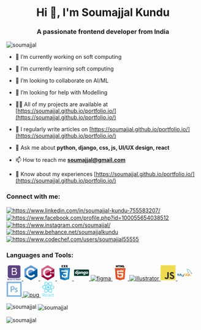 <h1 align="center">Hi 👋, I'm Soumajjal Kundu</h1>
<h3 align="center">A passionate frontend developer from India</h3>

<p align="left"> <img src="https://komarev.com/ghpvc/?username=soumajjal&label=Profile%20views&color=0e75b6&style=flat" alt="soumajjal" /> </p>

<!-- <p align="left"> <a href="https://github.com/ryo-ma/github-profile-trophy"><img src="https://github-profile-trophy.vercel.app/?username=soumajjal" alt="soumajjal" /></a> </p> -->

- 🔭 I’m currently working on soft computing

- 🌱 I’m currently learning soft computing

- 👯 I’m looking to collaborate on AI/ML

- 🤝 I’m looking for help with Modelling

- 👨‍💻 All of my projects are available at [https://soumajjal.github.io/portfolio.io/](https://soumajjal.github.io/portfolio.io/)

- 📝 I regularly write articles on [https://soumajjal.github.io/portfolio.io/](https://soumajjal.github.io/portfolio.io/)

- 💬 Ask me about **python, django, css, js, UI/UX design, react**

- 📫 How to reach me **soumajjal@gmail.com**

- 📄 Know about my experiences [https://soumajjal.github.io/portfolio.io/](https://soumajjal.github.io/portfolio.io/)

<h3 align="left">Connect with me:</h3>
<p align="left">
<a href="https://linkedin.com/in/https://www.linkedin.com/in/soumajjal-kundu-755583207/" target="blank"><img align="center" src="https://raw.githubusercontent.com/rahuldkjain/github-profile-readme-generator/master/src/images/icons/Social/linked-in-alt.svg" alt="https://www.linkedin.com/in/soumajjal-kundu-755583207/" height="30" width="40" /></a>
<a href="https://fb.com/https://www.facebook.com/profile.php?id=100055654038512" target="blank"><img align="center" src="https://raw.githubusercontent.com/rahuldkjain/github-profile-readme-generator/master/src/images/icons/Social/facebook.svg" alt="https://www.facebook.com/profile.php?id=100055654038512" height="30" width="40" /></a>
<a href="https://instagram.com/https://www.instagram.com/soumajjal/" target="blank"><img align="center" src="https://raw.githubusercontent.com/rahuldkjain/github-profile-readme-generator/master/src/images/icons/Social/instagram.svg" alt="https://www.instagram.com/soumajjal/" height="30" width="40" /></a>
<a href="https://www.behance.net/https://www.behance.net/soumajjalkundu" target="blank"><img align="center" src="https://raw.githubusercontent.com/rahuldkjain/github-profile-readme-generator/master/src/images/icons/Social/behance.svg" alt="https://www.behance.net/soumajjalkundu" height="30" width="40" /></a>
<a href="https://www.codechef.com/users/https://www.codechef.com/users/soumajjal55555" target="blank"><img align="center" src="https://cdn.jsdelivr.net/npm/simple-icons@3.1.0/icons/codechef.svg" alt="https://www.codechef.com/users/soumajjal55555" height="30" width="40" /></a>
</p>

<h3 align="left">Languages and Tools:</h3>
<p align="left"> <a href="https://getbootstrap.com" target="_blank"> <img src="https://raw.githubusercontent.com/devicons/devicon/master/icons/bootstrap/bootstrap-plain-wordmark.svg" alt="bootstrap" width="40" height="40"/> </a> <a href="https://www.cprogramming.com/" target="_blank"> <img src="https://raw.githubusercontent.com/devicons/devicon/master/icons/c/c-original.svg" alt="c" width="40" height="40"/> </a> <a href="https://www.w3schools.com/cpp/" target="_blank"> <img src="https://raw.githubusercontent.com/devicons/devicon/master/icons/cplusplus/cplusplus-original.svg" alt="cplusplus" width="40" height="40"/> </a> <a href="https://www.w3schools.com/css/" target="_blank"> <img src="https://raw.githubusercontent.com/devicons/devicon/master/icons/css3/css3-original-wordmark.svg" alt="css3" width="40" height="40"/> </a> <a href="https://www.djangoproject.com/" target="_blank"> <img src="https://raw.githubusercontent.com/devicons/devicon/master/icons/django/django-original.svg" alt="django" width="40" height="40"/> </a> <a href="https://www.figma.com/" target="_blank"> <img src="https://www.vectorlogo.zone/logos/figma/figma-icon.svg" alt="figma" width="40" height="40"/> </a> <a href="https://www.w3.org/html/" target="_blank"> <img src="https://raw.githubusercontent.com/devicons/devicon/master/icons/html5/html5-original-wordmark.svg" alt="html5" width="40" height="40"/> </a> <a href="https://www.adobe.com/in/products/illustrator.html" target="_blank"> <img src="https://www.vectorlogo.zone/logos/adobe_illustrator/adobe_illustrator-icon.svg" alt="illustrator" width="40" height="40"/> </a> <a href="https://developer.mozilla.org/en-US/docs/Web/JavaScript" target="_blank"> <img src="https://raw.githubusercontent.com/devicons/devicon/master/icons/javascript/javascript-original.svg" alt="javascript" width="40" height="40"/> </a> <a href="https://www.mysql.com/" target="_blank"> <img src="https://raw.githubusercontent.com/devicons/devicon/master/icons/mysql/mysql-original-wordmark.svg" alt="mysql" width="40" height="40"/> </a> <a href="https://www.photoshop.com/en" target="_blank"> <img src="https://raw.githubusercontent.com/devicons/devicon/master/icons/photoshop/photoshop-line.svg" alt="photoshop" width="40" height="40"/> </a> <a href="https://pugjs.org" target="_blank"> <img src="https://cdn.worldvectorlogo.com/logos/pug.svg" alt="pug" width="40" height="40"/> </a> <a href="https://reactjs.org/" target="_blank"> <img src="https://raw.githubusercontent.com/devicons/devicon/master/icons/react/react-original-wordmark.svg" alt="react" width="40" height="40"/> </a> </p>

<p><img align="left" src="https://github-readme-stats.vercel.app/api/top-langs?username=soumajjal&show_icons=true&locale=en&layout=compact" alt="soumajjal" /></p>

<p>&nbsp;<img align="center" src="https://github-readme-stats.vercel.app/api?username=soumajjal&show_icons=true&locale=en" alt="soumajjal" /></p>

<p><img align="center" src="https://github-readme-streak-stats.herokuapp.com/?user=soumajjal&" alt="soumajjal" /></p>
